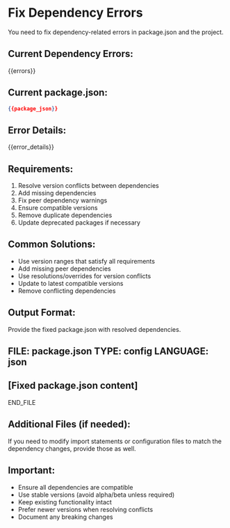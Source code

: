 # Fix Dependency Errors

You need to fix dependency-related errors in package.json and the project.

## Current Dependency Errors:
{{errors}}

## Current package.json:
```json
{{package_json}}
```

## Error Details:
{{error_details}}

## Requirements:
1. Resolve version conflicts between dependencies
2. Add missing dependencies
3. Fix peer dependency warnings
4. Ensure compatible versions
5. Remove duplicate dependencies
6. Update deprecated packages if necessary

## Common Solutions:
- Use version ranges that satisfy all requirements
- Add missing peer dependencies
- Use resolutions/overrides for version conflicts
- Update to latest compatible versions
- Remove conflicting dependencies

## Output Format:
Provide the fixed package.json with resolved dependencies.

FILE: package.json
TYPE: config
LANGUAGE: json
---
[Fixed package.json content]
---
END_FILE

## Additional Files (if needed):
If you need to modify import statements or configuration files to match the dependency changes, provide those as well.

## Important:
- Ensure all dependencies are compatible
- Use stable versions (avoid alpha/beta unless required)
- Keep existing functionality intact
- Prefer newer versions when resolving conflicts
- Document any breaking changes
